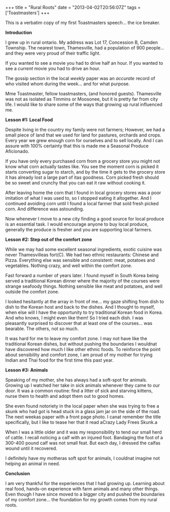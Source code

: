 +++
title = "Rural Roots"
date = "2013-04-02T20:56:07Z"
tags = ['Toastmasters']
+++

This is a verbatim copy of my first Toastmasters speech... the ice breaker.

**Introduction**

I grew up in rural ontario. My address was Lot 17, Concession B, Camden
Township. The nearest town, Thamesville, had a population of 900 people... and
they were very proud of their traffic light.

If you wanted to see a movie you had to drive half an hour. If you wanted to
see a _current_ movie you had to drive an hour. 

The gossip section in the local _weekly_ paper was an _accurate_ record of who
visited whom during the week... and for what purpose.

Mme Toastmaster, fellow toastmasters, (and honored guests). Thamesville was
not as isolated as Timmins or Moosonee, but it is pretty far from city life.
I would like to share some of the ways that growing up rural influenced me.

**Lesson #1: Local Food**

Despite living in the country my family were not farmers; However, we had a
small piece of land that we used for land for pastures, orchards and crops.
Every year we grew enough corn for ourselves and to sell locally. And I can
assure with 100% certainty that this is made me a Seasonal Produce Aficionado.

If you have only every purchased corn from a grocery store you might not know
what corn actually tastes like. You see the moment corn is picked it starts
converting sugar to starch, and by the time it gets to the grocery store it
has already lost a large part of itas goodness. Corn picked fresh should
be so sweet and crunchy that you can eat it raw without cooking it. 

After leaving home the corn that I found in local grocery stores was a poor
imitation of what I was used to, so I stopped eating it altogether. And I
continued avoiding corn until I found a local farmer that sold fresh picked
corn. And difference was astounding. 

Now whenever I move to a new city finding a good source for local produce is
an essential task. I would encourage anyone to buy local produce, generally
the produce is fresher and you are supporting local farmers. 

**Lesson #2: Step out of the comfort zone**

While we may had some excellent seasonal ingredients, exotic cuisine was never
Thamesvilleas fort(C). We had two ethnic restaurants: Chinese and Pizza.
Everything else was sensible and consistent: meat, potatoes and vegetables.
Nothing crazy, and well within the comfort zone.

Fast forward a number of years later. I found myself in South Korea being
served a traditional Korean dinner where the majority of the courses were
strange seafoody things. Nothing sensible like meat and potatoes, and well
outside the comfort zone.

I looked hesitantly at the array in front of me... my gaze shifting from dish
to dish to the Korean host and back to the dishes. And I thought to myself,
when else will I have the opportunity to try traditional Korean food in
Korea. And who knows, I might even like them! So I tried each dish. I was
pleasantly surprised to discover that at least one of the courses... was
bearable. The others, not so much. 

It was hard for me to leave my comfort zone. I may not have like the
traditional Korean dishes, but without pushing the boundaries I wouldnat
have discovered how much I like other ethnic foods. To reinforce the point
about sensibility and comfort zone, I am proud of my mother for trying Indian
and Thai food for the first time this past year.

**Lesson #3: Animals**

Speaking of my mother, she has always had a soft-spot for animals. Growing up
I watched her take in sick animals whenever they came to our door. It was a
common routine: find a litter of sick and starving kittens, nurse them to
health and adopt them out to good homes.

She even found notoriety in the local paper when she was trying to free a
skunk who had got is head stuck in a glass jam jar on the side of the road.
The next weekas paper with a front page photo. I canat remember the
title specifically, but I like to tease her that it read aCrazy Lady Frees
Skunk.a

When I was a little older and it was my responsibility to tend our small herd
of cattle. I recall noticing a calf with an injured foot. Bandaging the foot
of a 300-400 pound calf was not small feat. But each day, I dressed the
calfas wound until it recovered.

I definitely have my motheras soft spot for animals, I couldnat imagine
not helping an animal in need.

**Conclusion**

I am very thankful for the experiences that I had growing up. Learning about
real food, hands-on experience with farm animals and many other things. Even
though I have since moved to a bigger city and pushed the boundaries of my
comfort zone... the foundation for my growth comes from my rural roots.

